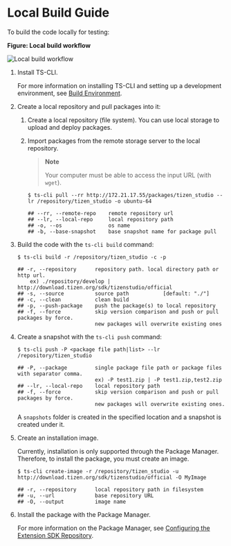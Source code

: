# Local Build Guide

To build the code locally for testing:

**Figure: Local build workflow**

![Local build workflow](media/build.png)

1. Install TS-CLI.

   For more information on installing TS-CLI and setting up a development environment, see [Build Environment](environment.md).

2. Create a local repository and pull packages into it:

   1. Create a local repository (file system). You can use local storage to upload and deploy packages.
   2. Import packages from the remote storage server to the local repository.

      > **Note**
      >
      > Your computer must be able to access the input URL (with `wget`).

      ```
      $ ts-cli pull --rr http://172.21.17.55/packages/tizen_studio --lr /repository/tizen_studio -o ubuntu-64

      ## --rr, --remote-repo    remote repository url
      ## --lr, --local-repo     local repository path
      ## -o, --os               os name
      ## -b, --base-snapshot    base snapshot name for package pull
      ```

3. Build the code with the `ts-cli build` command:

   ```
   $ ts-cli build -r /repository/tizen_studio -c -p

   ## -r, --repository      repository path. local directory path or http url.
       ex) ./repository/develop | http://download.tizen.org/sdk/tizenstudio/official
   ## -s, --source          source path           [default: "./"]
   ## -c, --clean           clean build
   ## -p, --push-package    push the package(s) to local repository
   ## -f, --force           skip version comparison and push or pull packages by force.
                            new packages will overwrite existing ones
   ```

4. Create a snapshot with the `ts-cli push` command:

   ```
   $ ts-cli push -P <package file path|list> --lr /repository/tizen_studio

   ## -P, --package         single package file path or package files with separator comma.
                            ex) -P test1.zip | -P test1.zip,test2.zip
   ## --lr, --local-repo    local repository path
   ## -f, --force           skip version comparison and push or pull packages by force.
                            new packages will overwrite existing ones.
   ```

   A `snapshots` folder is created in the specified location and a snapshot is created under it.


5. Create an installation image.

   Currently, installation is only supported through the Package Manager. Therefore, to install the package, you must create an image.

   ```
   $ ts-cli create-image -r /repository/tizen_studio -u http://download.tizen.org/sdk/tizenstudio/official -O MyImage

   ## -r, --repository      local repository path in filesystem
   ## -u, --url             base repository URL
   ## -O, --output          image name
   ```


6. Install the package with the Package Manager.

   For more information on the Package Manager, see [Configuring the Extension SDK Repository](https://developer.tizen.org/development/tizen-studio/download/configuring-package-manager#extension).
